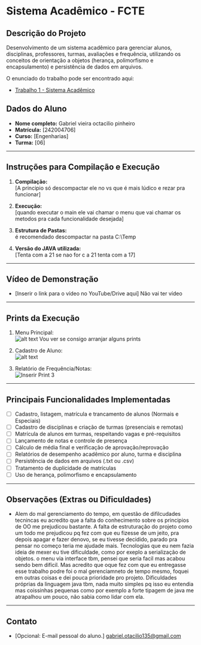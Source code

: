 # Sistema Acadêmico - FCTE

## Descrição do Projeto

Desenvolvimento de um sistema acadêmico para gerenciar alunos, disciplinas, professores, turmas, avaliações e frequência, utilizando os conceitos de orientação a objetos (herança, polimorfismo e encapsulamento) e persistência de dados em arquivos.

O enunciado do trabalho pode ser encontrado aqui:
- [Trabalho 1 - Sistema Acadêmico](https://github.com/lboaventura25/OO-T06_2025.1_UnB_FCTE/blob/main/trabalhos/ep1/README.md)

## Dados do Aluno

- **Nome completo:** Gabriel vieira octacilio pinheiro 
- **Matrícula:** [242004706]
- **Curso:** [Engenharias]
- **Turma:** [06]

---

## Instruções para Compilação e Execução

1. **Compilação:**  
   [A principio só descompactar ele no vs que é mais lúdico e rezar pra funcionar]
    

2. **Execução:**  
   [quando executar o main ele vai chamar o menu que vai chamar os metodos pra cada funcionalidade desejada]
    

3. **Estrutura de Pastas:**  
   é recomendado descompactar na pasta C:\Temp

3. **Versão do JAVA utilizada:**  
   [Tenta com a 21 se nao for c a 21 tenta com a 17]


---

## Vídeo de Demonstração

- [Inserir o link para o vídeo no YouTube/Drive aqui]
Não vai ter vídeo

---

## Prints da Execução

1. Menu Principal:  
   ![![alt text](image.png)](caminho/do/print1.png)
   Vou ver se consigo arranjar alguns prints 

2. Cadastro de Aluno:  
   ![![alt text](image-1.png)](caminho/do/print2.png)

3. Relatório de Frequência/Notas:  
   ![Inserir Print 3](caminho/do/print3.png)

---

## Principais Funcionalidades Implementadas

- [ ] Cadastro, listagem, matrícula e trancamento de alunos (Normais e Especiais)
- [ ] Cadastro de disciplinas e criação de turmas (presenciais e remotas)
- [ ] Matrícula de alunos em turmas, respeitando vagas e pré-requisitos
- [ ] Lançamento de notas e controle de presença
- [ ] Cálculo de média final e verificação de aprovação/reprovação
- [ ] Relatórios de desempenho acadêmico por aluno, turma e disciplina
- [ ] Persistência de dados em arquivos (.txt ou .csv)
- [ ] Tratamento de duplicidade de matrículas
- [ ] Uso de herança, polimorfismo e encapsulamento

---

## Observações (Extras ou Dificuldades)

- Alem do mal gerenciamento do tempo, em questão de difilcudades tecnincas eu acredito que a falta do conhecimento sobre os principios de OO me prejudicou bastante. A falta de estruturação do projeto como um todo me prejudicou pq fez com que eu fizesse de um jeito, pra depois apagar e fazer denovo, se eu tivesse decidido, parado pra pensar no começo teria me ajudade mais. 
   Tecnologias que eu nem fazia ideia de mexer eu tive dificuldade, como por exeplo a serialização de objetos.
   o menu via interface tbm, pensei que seria facil mas acabou sendo bem difícil. 
   Mas acredito que oque fez com que eu entregasse esse trabalho podre foi o mal gerenciamneto de tempo mesmo, foquei em outras coisas e dei pouca prioridade pro projeto.
   Dificuldades próprias da linguagem java tbm, nada muito simples pq isso eu entendia mas coissinhas pequenas como por exemplo a forte tipagem de java me atrapalhou um pouco, não sabia como lidar com ela. 


---

## Contato

- [Opcional: E-mail pessoal do aluno.]
   gabriel.otacilio135@gmail.com
